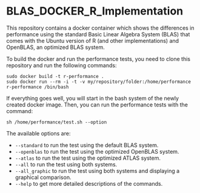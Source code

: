 # BLAS_DOCKER_R_Implementation

This repository contains a docker container which shows the differences in performance using the standard Basic Linear Algebra System (BLAS) that comes with the Ubuntu version of R (and other implementations) and OpenBLAS, an optimized BLAS system.

To build the docker and run the performance tests, you need to clone this repository and run the following commands:

```shell
sudo docker build -t r-performance .
sudo docker run --rm -i -t -v my/repository/folder:/home/performance r-performance /bin/bash
```
If everything goes well, you will start in the bash system of the newly created docker image. Then, you can run the performance tests with the command:

```shell
sh /home/performance/test.sh --option
```

The available options are:
* `--standard` to run the test using the default BLAS system.
* `--openblas` to run the test using the optimized OpenBLAS system.
* `--atlas` to run the test using the optimized ATLAS system.
* `--all` to run the test using both systems.
* `--all_graphic` to run the test using both systems and displaying a graphical comparison.
* `--help` to get more detailed descriptions of the commands.
